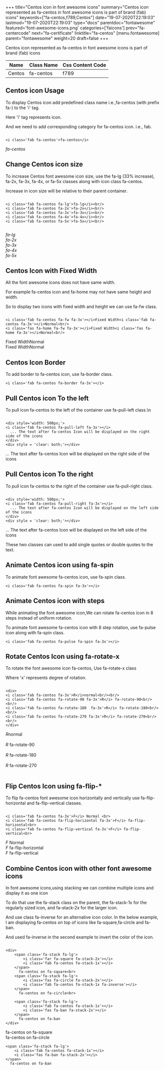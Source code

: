 +++
title="Centos icon in font awesome icons"
summary="Centos icon represented as fa-centos in font awesome icons is part of brand (fab) icons"
keywords=["fa-centos,f789,Centos"]
date="19-07-2020T22:19:03"
lastmod="19-07-2020T22:19:03"
type="docs"
parentdoc="fontawesome"
featured='font-awesome-icons.png'
categories=['faicons']
prev="fa-centercode"
next="fa-certificate"
linktitle="fa-centos"
[menu.fontawesome]
parent="fontawesome"
weight=20
draft=false
+++


Centos icon represented as fa-centos in font awesome icons is part of brand (fab) icons

<div class='table-responsive'><table class='table'><thead><tr><th>Name</th><th>Class Name</th><th>Css Content Code</th></tr></thead><tbody><tr><td>Centos</td><td>fa-centos</td><td>f789</td></tr></tbody></table></div>



## Centos icon Usage

To display Centos icon add predefined class name i.e.,fa-centos (with prefix fa-) to the 'i' tag.

Here 'i' tag represents icon.

And we need to add corresponding category for fa-centos icon. i.e., fab.


```

<i class='fab fa-centos'>fa-centos</i>
```

<i class='fab fa-centos'>fa-centos</i>




## Change Centos icon size
To increase Centos font awesome icon size, use the fa-lg (33% increase), fa-2x, fa-3x, fa-4x, or fa-5x classes along with icon class fa-centos.

Increase in icon size will be relative to their parent container. 

```

<i class='fab fa-centos fa-lg'>fa-lg</i><br/>
<i class='fab fa-centos fa-2x'>fa-2x</i><br/>
<i class='fab fa-centos fa-3x'>fa-3x</i><br/>
<i class='fab fa-centos fa-4x'>fa-4x</i><br/>
<i class='fab fa-centos fa-5x'>fa-5x</i><br/>
            
```

<i class='fab fa-centos fa-lg'>fa-lg</i><br/>
<i class='fab fa-centos fa-2x'>fa-2x</i><br/>
<i class='fab fa-centos fa-3x'>fa-3x</i><br/>
<i class='fab fa-centos fa-4x'>fa-4x</i><br/>
<i class='fab fa-centos fa-5x'>fa-5x</i><br/>
            



## Centos Icon with Fixed Width 

All the font awesome icons does not have same width.

For example fa-centos icon and fa-home may not have same height and width.

So to display two icons with fixed width and height we can use fa-fw class.


```

<i class='fab fa-centos fa-fw fa-3x'></i>Fixed Width<i class='fab fa-centos fa-3x'></i>Normal<br/>
<i class='fas fa-home fa-fw fa-3x'></i>Fixed Width<i class='fas fa-home fa-3x'></i>Normal<br/>
```

<i class='fab fa-centos fa-fw fa-3x'></i>Fixed Width<i class='fab fa-centos fa-3x'></i>Normal<br/>
<i class='fas fa-home fa-fw fa-3x'></i>Fixed Width<i class='fas fa-home fa-3x'></i>Normal<br/>



## Centos Icon Border 

To add border to fa-centos icon, use fa-border class.


```
<i class='fab fa-centos fa-border fa-3x'></i>

```
<i class='fab fa-centos fa-border fa-3x'></i>





## Pull Centos icon To the left

To pull icon fa-centos to the left of the container use fa-pull-left class.\n

```

<div style='width: 500px;'>
<i class='fab fa-centos fa-pull-left fa-3x'></i>
  ... The text after fa-centos Icon will be displayed on the right side of the icons
</div>
<div style = 'clear: both;'></div>
```

<div style='width: 500px;'>
<i class='fab fa-centos fa-pull-left fa-3x'></i>
  ... The text after fa-centos Icon will be displayed on the right side of the icons
</div>
<div style = 'clear: both;'></div>




## Pull Centos icon To the right
To pull icon fa-centos to the right of the container use fa-pull-right class.

```

<div style='width: 500px;'>
<i class='fab fa-centos fa-pull-right fa-3x'></i>
  ... The text after fa-centos Icon will be displayed on the left side of the icons
</div>
<div style = 'clear: both;'></div>
```

<div style='width: 500px;'>
<i class='fab fa-centos fa-pull-right fa-3x'></i>
  ... The text after fa-centos Icon will be displayed on the left side of the icons
</div>
<div style = 'clear: both;'></div>

These two classes can used to add single quotes or double quotes to the text.


## Animate Centos icon using fa-spin
To animate font awesome fa-centos icon, use fa-spin class.

```
<i class='fab fa-centos fa-spin fa-3x'></i>
```
<i class='fab fa-centos fa-spin fa-3x'></i>




## Animate Centos icon with steps
While animating the font awesome icon,We can rotate fa-centos icon in 8 steps instead of uniform rotation.

To animate font awesome fa-centos icon with 8 step rotation, use fa-pulse icon along with fa-spin class.


```
<i class='fab fa-centos fa-pulse fa-spin fa-3x'></i>

```
<i class='fab fa-centos fa-pulse fa-spin fa-3x'></i>





## Rotate Centos Icon using fa-rotate-x
To rotate the font awesome icon fa-centos, Use fa-rotate-x class

Where 'x' represents degree of rotation.


```

<div>
<i class='fab fa-centos fa-3x'>R</i>normal<br/><br/>
<i class='fab fa-centos fa-rotate-90 fa-3x'>R</i> fa-rotate-90<br/><br/> 
<i class='fab fa-centos fa-rotate-180  fa-3x'>R</i> fa-rotate-180<br/><br/> 
<i class='fab fa-centos fa-rotate-270 fa-3x'>R</i> fa-rotate-270<br/><br/>
</div>
```

<div>
<i class='fab fa-centos fa-3x'>R</i>normal<br/><br/>
<i class='fab fa-centos fa-rotate-90 fa-3x'>R</i> fa-rotate-90<br/><br/> 
<i class='fab fa-centos fa-rotate-180  fa-3x'>R</i> fa-rotate-180<br/><br/> 
<i class='fab fa-centos fa-rotate-270 fa-3x'>R</i> fa-rotate-270<br/><br/>
</div>




## Flip Centos Icon using fa-flip-*
To flip fa-centos font awesome icon horizontally and vertically use fa-flip-horizontal and fa-flip-vertical classes. 

```

<i class='fab fa-centos fa-3x'>F</i> Normal <br>
<i class='fab fa-centos fa-flip-horizontal fa-3x'>F</i> fa-flip-horizontal<br>
<i class='fab fa-centos fa-flip-vertical fa-3x'>F</i> fa-flip-vertical<br>
```

<i class='fab fa-centos fa-3x'>F</i> Normal <br>
<i class='fab fa-centos fa-flip-horizontal fa-3x'>F</i> fa-flip-horizontal<br>
<i class='fab fa-centos fa-flip-vertical fa-3x'>F</i> fa-flip-vertical<br>




## Combine Centos icon with other font awesome icons
In font awesome icons,using stacking we can combine multiple icons and display it as one icon 

To do that use the fa-stack class on the parent, the fa-stack-1x for the regularly sized icon, and fa-stack-2x for the larger icon.

And use class fa-inverse for an alternative icon color. 
In the below example, I am displaying fa-centos on top of icons like fa-square,fa-circle and fa-ban.

And used fa-inverse in the second example to invert the color of the icon.

```

<div>
    <span class='fa-stack fa-lg'>
        <i class='far fa-square fa-stack-2x'></i>
        <i class='fab fa-centos fa-stack-1x'></i>
    </span>
      fa-centos on fa-square<br>
    <span class='fa-stack fa-lg'>
        <i class='fas fa-circle fa-stack-2x'></i>
        <i class='fab fa-centos fa-stack-1x fa-inverse'></i>
    </span>
      fa-centos on fa-circle<br>

    <span class='fa-stack fa-lg'>
        <i class='fab fa-centos fa-stack-1x'></i>
        <i class='fas fa-ban fa-stack-2x'></i>
    </span>
      fa-centos on fa-ban
</div>
```

<div>
    <span class='fa-stack fa-lg'>
        <i class='far fa-square fa-stack-2x'></i>
        <i class='fab fa-centos fa-stack-1x'></i>
    </span>
      fa-centos on fa-square<br>
    <span class='fa-stack fa-lg'>
        <i class='fas fa-circle fa-stack-2x'></i>
        <i class='fab fa-centos fa-stack-1x fa-inverse'></i>
    </span>
      fa-centos on fa-circle<br>

    <span class='fa-stack fa-lg'>
        <i class='fab fa-centos fa-stack-1x'></i>
        <i class='fas fa-ban fa-stack-2x'></i>
    </span>
      fa-centos on fa-ban
</div>






